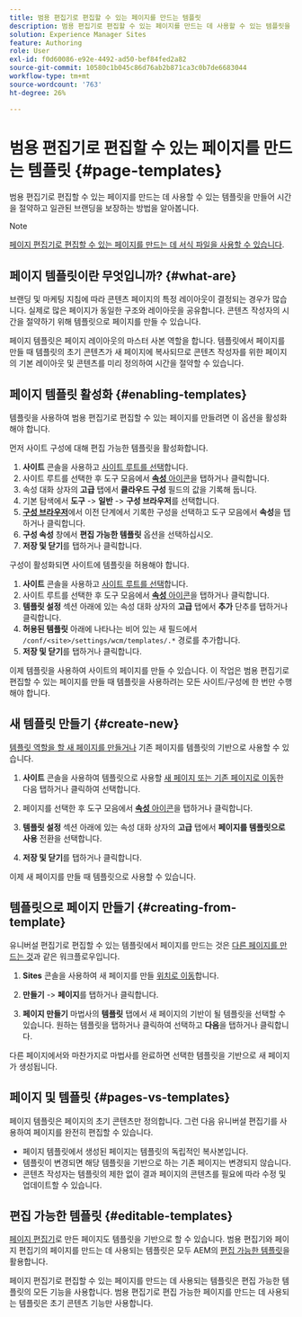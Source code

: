 ```yaml
---
title: 범용 편집기로 편집할 수 있는 페이지를 만드는 템플릿
description: 범용 편집기로 편집할 수 있는 페이지를 만드는 데 사용할 수 있는 템플릿을 만들어 시간을 절약하고 일관된 브랜딩을 보장하는 방법을 알아봅니다.
solution: Experience Manager Sites
feature: Authoring
role: User
exl-id: f0d60086-e92e-4492-ad50-bef84fed2a82
source-git-commit: 10580c1b045c86d76ab2b871ca3c0b7de6683044
workflow-type: tm+mt
source-wordcount: '763'
ht-degree: 26%

---
```



# 범용 편집기로 편집할 수 있는 페이지를 만드는 템플릿 {#page-templates}

범용 편집기로 편집할 수 있는 페이지를 만드는 데 사용할 수 있는 템플릿을 만들어 시간을 절약하고 일관된 브랜딩을 보장하는 방법을 알아봅니다.

>[!NOTE]
>
>[페이지 편집기로 편집할 수 있는 페이지를 만드는 데 서식 파일을 사용할 수 있습니다](/help/sites-cloud/authoring/page-editor/templates.md).

## 페이지 템플릿이란 무엇입니까? {#what-are}

브랜딩 및 마케팅 지침에 따라 콘텐츠 페이지의 특정 레이아웃이 결정되는 경우가 많습니다. 실제로 많은 페이지가 동일한 구조와 레이아웃을 공유합니다. 콘텐츠 작성자의 시간을 절약하기 위해 템플릿으로 페이지를 만들 수 있습니다.

페이지 템플릿은 페이지 레이아웃의 마스터 사본 역할을 합니다. 템플릿에서 페이지를 만들 때 템플릿의 초기 콘텐츠가 새 페이지에 복사되므로 콘텐츠 작성자를 위한 페이지의 기본 레이아웃 및 콘텐츠를 미리 정의하여 시간을 절약할 수 있습니다.

## 페이지 템플릿 활성화 {#enabling-templates}

템플릿을 사용하여 범용 편집기로 편집할 수 있는 페이지를 만들려면 이 옵션을 활성화해야 합니다.

먼저 사이트 구성에 대해 편집 가능한 템플릿을 활성화합니다.

1. **사이트** 콘솔을 사용하고 [사이트 루트를 선택](/help/sites-cloud/authoring/sites-console/introduction.md#selecting-resources)합니다.
1. 사이트 루트를 선택한 후 도구 모음에서 [**속성** 아이콘](/help/sites-cloud/authoring/sites-console/page-properties.md)을 탭하거나 클릭합니다.
1. 속성 대화 상자의 **고급** 탭에서 **클라우드 구성** 필드의 값을 기록해 둡니다.
1. 기본 탐색에서 **도구** -> **일반** -> **구성 브라우저**&#x200B;를 선택합니다.
1. **[구성 브라우저](/help/implementing/developing/introduction/configurations.md)**&#x200B;에서 이전 단계에서 기록한 구성을 선택하고 도구 모음에서 **속성**&#x200B;을 탭하거나 클릭합니다.
1. **구성 속성** 창에서 **편집 가능한 템플릿** 옵션을 선택하십시오.
1. **저장 및 닫기**&#x200B;를 탭하거나 클릭합니다.

구성이 활성화되면 사이트에 템플릿을 허용해야 합니다.

1. **사이트** 콘솔을 사용하고 [사이트 루트를 선택](/help/sites-cloud/authoring/sites-console/introduction.md#selecting-resources)합니다.
1. 사이트 루트를 선택한 후 도구 모음에서 [**속성** 아이콘](/help/sites-cloud/authoring/sites-console/page-properties.md)을 탭하거나 클릭합니다.
1. **템플릿 설정** 섹션 아래에 있는 속성 대화 상자의 **고급** 탭에서 **추가** 단추를 탭하거나 클릭합니다.
1. **허용된 템플릿** 아래에 나타나는 비어 있는 새 필드에서 `/conf/<site>/settings/wcm/templates/.*` 경로를 추가합니다.
1. **저장 및 닫기**&#x200B;를 탭하거나 클릭합니다.

이제 템플릿을 사용하여 사이트의 페이지를 만들 수 있습니다. 이 작업은 범용 편집기로 편집할 수 있는 페이지를 만들 때 템플릿을 사용하려는 모든 사이트/구성에 한 번만 수행해야 합니다.

## 새 템플릿 만들기 {#create-new}

[템플릿 역할을 할 새 페이지를 만들거나](/help/sites-cloud/authoring/sites-console/creating-pages.md) 기존 페이지를 템플릿의 기반으로 사용할 수 있습니다.

1. **사이트** 콘솔을 사용하여 템플릿으로 사용할 [새 페이지 또는 기존 페이지로 이동](/help/sites-cloud/authoring/sites-console/introduction.md#selecting-resources)한 다음 탭하거나 클릭하여 선택합니다.

1. 페이지를 선택한 후 도구 모음에서 [**속성** 아이콘](/help/sites-cloud/authoring/sites-console/page-properties.md)을 탭하거나 클릭합니다.

1. **템플릿 설정** 섹션 아래에 있는 속성 대화 상자의 **고급** 탭에서 **페이지를 템플릿으로 사용** 전환을 선택합니다.

1. **저장 및 닫기**&#x200B;를 탭하거나 클릭합니다.

이제 새 페이지를 만들 때 템플릿으로 사용할 수 있습니다.

## 템플릿으로 페이지 만들기 {#creating-from-template}

유니버설 편집기로 편집할 수 있는 템플릿에서 페이지를 만드는 것은 [다른 페이지를 만드는 것](/help/sites-cloud/authoring/sites-console/creating-pages.md)과 같은 워크플로우입니다.

1. **Sites** 콘솔을 사용하여 새 페이지를 만들 [위치로 이동](/help/sites-cloud/authoring/sites-console/introduction.md#selecting-resources)합니다.

1. **만들기** -> **페이지**&#x200B;를 탭하거나 클릭합니다.

1. **페이지 만들기** 마법사의 **템플릿** 탭에서 새 페이지의 기반이 될 템플릿을 선택할 수 있습니다. 원하는 템플릿을 탭하거나 클릭하여 선택하고 **다음**&#x200B;을 탭하거나 클릭합니다.

다른 페이지에서와 마찬가지로 마법사를 완료하면 선택한 템플릿을 기반으로 새 페이지가 생성됩니다.

## 페이지 및 템플릿 {#pages-vs-templates}

페이지 템플릿은 페이지의 초기 콘텐츠만 정의합니다. 그런 다음 유니버설 편집기를 사용하여 페이지를 완전히 편집할 수 있습니다.

* 페이지 템플릿에서 생성된 페이지는 템플릿의 독립적인 복사본입니다.
* 템플릿이 변경되면 해당 템플릿을 기반으로 하는 기존 페이지는 변경되지 않습니다.
* 콘텐츠 작성자는 템플릿의 제한 없이 결과 페이지의 콘텐츠를 필요에 따라 수정 및 업데이트할 수 있습니다.

## 편집 가능한 템플릿 {#editable-templates}

[페이지 편집기](/help/sites-cloud/authoring/page-editor/introduction.md)로 만든 페이지도 템플릿을 기반으로 할 수 있습니다. 범용 편집기와 페이지 편집기의 페이지를 만드는 데 사용되는 템플릿은 모두 AEM의 [편집 가능한 템플릿](/help/implementing/developing/components/templates.md)을 활용합니다.

페이지 편집기로 편집할 수 있는 페이지를 만드는 데 사용되는 템플릿은 편집 가능한 템플릿의 모든 기능을 사용합니다. 범용 편집기로 편집 가능한 페이지를 만드는 데 사용되는 템플릿은 초기 콘텐츠 기능만 사용합니다.
